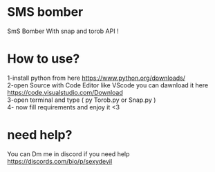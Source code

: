 # SMS bomber
SmS Bomber With snap and torob API !

# How to use?
1-install python from  here https://www.python.org/downloads/
</br>
2-open Source with Code Editor like VScode you can dawnload it here https://code.visualstudio.com/Download
</br>
3-open terminal and type ( py Torob.py or Snap.py )
</br>
4- now fill requirements and enjoy it <3
</br>
# need help?
You can Dm me in discord if you need help https://discords.com/bio/p/sexydevil
